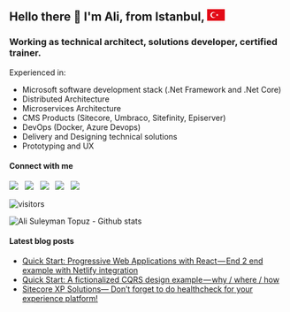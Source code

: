 ## Hello there 👋 I'm Ali, from Istanbul, ![image](https://raw.githubusercontent.com/alisuleymantopuz/alisuleymantopuz/master/flag32.png)

### Working as technical architect, solutions developer, certified trainer.

Experienced in:

- Microsoft software development stack (.Net Framework and .Net Core)
- Distributed Architecture
- Microservices Architecture
- CMS Products (Sitecore, Umbraco, Sitefinity, Episerver)
- DevOps (Docker, Azure Devops)
- Delivery and Designing technical solutions
- Prototyping and UX

#### Connect with me

<a href="https://github.com/alisuleymantopuz"><img src="https://cdn.jsdelivr.net/npm/simple-icons@v3/icons/github.svg" width="32px" /></a> &nbsp; <a href="https://www.instagram.com/topuzas"><img src="https://cdn.jsdelivr.net/npm/simple-icons@v3/icons/instagram.svg" width="32px" /></a> &nbsp; <a href="https://www.linkedin.com/in/alisuleymantopuz"><img src="https://cdn.jsdelivr.net/npm/simple-icons@v3/icons/linkedin.svg" width="32px" /></a> &nbsp; <a href="https://medium.com/@topuzas"><img src="https://cdn.jsdelivr.net/npm/simple-icons@v3/icons/medium.svg" width="32px" /></a> &nbsp; <a href="mailto:alisuleymantopuz@gmail.com"><img src="https://cdn.jsdelivr.net/npm/simple-icons@v3/icons/gmail.svg" width="32px" /></a>

![visitors](https://img.shields.io/badge/dynamic/json?color=informational&label=visitor%20count&query=value&url=https%3A%2F%2Fapi.countapi.xyz%2Fhit%2Falisuleymantopuz.alisuleymantopuz%2Freadme)

<img align="left" alt="Ali Suleyman Topuz - Github stats" src="https://github-readme-stats.vercel.app/api?username=alisuleymantopuz&show_icons=true&hide_border=true" />

<br />

#### Latest blog posts

<!-- BLOG-POST-LIST:START -->
- [Quick Start: Progressive Web Applications with  React — End 2 end example with Netlify integration](https://medium.com/@topuzas/quick-start-progressive-web-applications-with-react-end-2-end-example-with-netlify-integration-abf54f6098cb?source=rss-8f0134a6aa62------2)
- [Quick Start: A fictionalized CQRS design example — why / where / how](https://medium.com/@topuzas/quick-start-a-fictionalized-cqrs-design-example-why-where-how-5399d576db90?source=rss-8f0134a6aa62------2)
- [Sitecore XP Solutions— Don’t forget to do healthcheck for your experience platform!](https://medium.com/@topuzas/sitecore-xp-solutions-dont-forget-to-do-healthcheck-for-your-experience-platform-415c70d7192c?source=rss-8f0134a6aa62------2)
<!-- BLOG-POST-LIST:END -->
